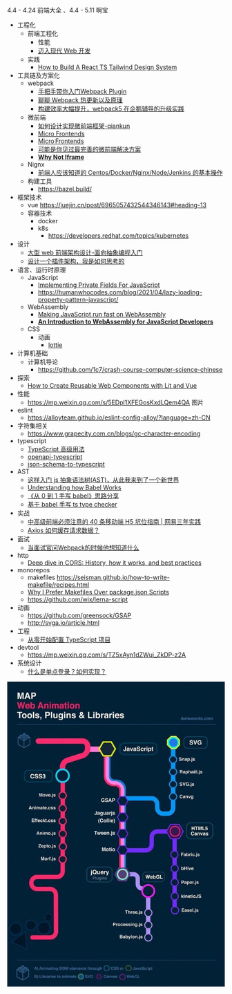 4.4 - 4.24 前端大全 、4.4 - 5.11 啊宝

- 工程化
  - 前端工程化
    - 性能
    - [迈入现代 Web 开发](https://mp.weixin.qq.com/s/sTa5RisOhHu3TXlWjkVltw)
  - 实践
    - [How to Build A React TS Tailwind Design System](https://dev.to/hamatoyogi/how-to-build-a-react-ts-tailwind-design-system-1ppi#a-cautionary-start)
- 工具链及方案化
  - webpack
    - [手把手带你入门Webpack Plugin](https://mp.weixin.qq.com/s/8oDENjCOsXxlA2fyuIN4GA)
    - [聊聊 Webpack 热更新以及原理](https://mp.weixin.qq.com/s/oXzsXIumOmg45SOOCsevQQ)
    - [构建效率大幅提升，webpack5 在企鹅辅导的升级实践](https://mp.weixin.qq.com/s/e2BETHLP5YeUIYWbXo0a8g)
  - 微前端
    - [如何设计实现微前端框架-qiankun](https://mp.weixin.qq.com/s/zbg8B6F_QcN8oV4E6IB88A)
    - [Micro Frontends](https://martinfowler.com/articles/micro-frontends.html)
    - [Micro Frontends](http://micro-frontends.org/)
    - [可能是你见过最完善的微前端解决方案](https://zhuanlan.zhihu.com/p/78362028)
    - [**Why Not Iframe**](https://www.yuque.com/kuitos/gky7yw/gesexv)
  - Nignx
    - [前端人应该知道的 Centos/Docker/Nginx/Node/Jenkins 的基本操作](https://mp.weixin.qq.com/s/LSAYtaV-8hfPDjnzomMQgA)
  - 构建工具
    - https://bazel.build/
- 框架技术
  - vue
    https://juejin.cn/post/6965057432544346143#heading-13
  - 容器技术
    - docker
    - k8s
      - https://developers.redhat.com/topics/kubernetes
- 设计
  - [大型 web 前端架构设计-面向抽象编程入门](https://mp.weixin.qq.com/s/hqcWFluZ6Jaf6WukxjT1-w)
  - [设计一个插件架构，我是如何思考的](https://mp.weixin.qq.com/s/dgz1cuNWBKw7vjUTeWhYNQ)
- 语言、运行时原理
  - JavaScript
    - [Implementing Private Fields For JavaScript](https://www.mgaudet.ca/technical/2021/5/4/implementing-private-fields-for-javascript)
    - https://humanwhocodes.com/blog/2021/04/lazy-loading-property-pattern-javascript/
  - WebAssembly
    - [Making JavaScript run fast on WebAssembly](https://bytecodealliance.org/articles/making-javascript-run-fast-on-webassembly?utm_source=ESnextNews.com&utm_medium=Weekly+Newsletter&utm_campaign=2021-06-08)
    - [**An Introduction to WebAssembly for JavaScript Developers**](https://pascalpares.appspot.ovh/webassembly-for-javascript-developers/?utm_source=ESnextNews.com&utm_medium=Weekly+Newsletter&utm_campaign=2021-06-08)
  - CSS
    - 动画
      - [lottie](http://airbnb.io/lottie/#/README)
- 计算机基础
  - 计算机导论
    - https://github.com/1c7/crash-course-computer-science-chinese
- 探索
  - [How to Create Reusable Web Components with Lit and Vue](https://dval.dev/blog/lit-web-components-tutorial/)
- 性能
  - https://mp.weixin.qq.com/s/5EDpl1XFEGosKxdLQem4QA 图片
- eslint
  - https://alloyteam.github.io/eslint-config-alloy/?language=zh-CN
- 字符集相关
  - https://www.grapecity.com.cn/blogs/gc-character-encoding
- typescript
  - [TypeScript 高级用法](https://mp.weixin.qq.com/s/J_tH6r4LzlmlTQ771u_IyQ)
  - [openapi-typescript](https://github.com/drwpow/openapi-typescript)
  - [json-schema-to-typescript](https://github.com/bcherny/json-schema-to-typescript)
- AST
  - [这样入门 js 抽象语法树(AST)，从此我来到了一个新世界](https://mp.weixin.qq.com/s/iAApf1IcOe0sb3Uto6X3KA)
  - [Understanding how Babel Works](https://medium.com/aia-sg-techblog/understanding-how-babel-works-d6ca363bce1e)
  - [《从 0 到 1 手写 babel》思路分享](https://zhuanlan.zhihu.com/p/372779553)
  - [基于 babel 手写 ts type checker](https://zhuanlan.zhihu.com/p/370759674)
- 实战
  - [中高级前端必须注意的 40 条移动端 H5 坑位指南 | 网易三年实践](https://mp.weixin.qq.com/s/921YtuKTJRE-Pz2WF5OQOg)
  - [Axios 如何缓存请求数据？](https://mp.weixin.qq.com/s/NfyxtWUzjHh6ucXvBF9B4Q)
- 面试
  - [当面试官问Webpack的时候他想知道什么](https://mp.weixin.qq.com/s/2-zNlGrKUngWdQNvlcgESw)
- http
  - [Deep dive in CORS: History, how it works, and best practices](https://ieftimov.com/post/deep-dive-cors-history-how-it-works-best-practices/)
- monorepos
  - makefiles https://seisman.github.io/how-to-write-makefile/recipes.html
  - [Why I Prefer Makefiles Over package.json Scripts](https://spin.atomicobject.com/2021/03/22/makefiles-vs-package-json-scripts/?utm_source=ESnextNews.com&utm_medium=Weekly+Newsletter&utm_campaign=2021-04-13)
  - https://github.com/wix/lerna-script
- 动画
  - https://github.com/greensock/GSAP
  - http://svga.io/article.html
- 工程
  - [从零开始配置 TypeScript 项目](https://juejin.cn/post/6856410900577026061#heading-0)
- devtool
  - https://mp.weixin.qq.com/s/TZ5xAyn1dZWui_ZkDP-z2A
- 系统设计
  - [什么是单点登录？如何实现？](https://mp.weixin.qq.com/s/a9VLbs555jCtNr0gJPOMpg)



<img src="${images}/image-20210511100718498.png" alt="image-20210511100718498" style="zoom:80%;" />